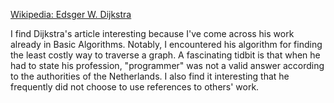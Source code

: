 <a href=https://en.wikipedia.org/wiki/Edsger_W._Dijkstra> Wikipedia: Edsger W. Dijkstra </a>

I find Dijkstra's article interesting because I've come across his work already in Basic Algorithms. Notably, I encountered his algorithm for finding the least costly way to traverse a graph. A fascinating tidbit is that when he had to state his profession, "programmer" was not a valid answer according to the authorities of the Netherlands. I also find it interesting that he frequently did not choose to use references to others' work.